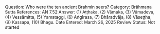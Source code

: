 Question: Who were the ten ancient Brahmin seers?
Category: Brāhmaṇa
Sutta References: AN 7.52
Answer: (1) Aṭṭhaka, (2) Vāmaka, (3) Vāmadeva, (4) Vessāmitta, (5) Yamataggi, (6) Aṅgīrasa, (7) Bhāradvāja, (8) Vāseṭṭha, (9) Kassapa, (10) Bhagu.
Date Entered: March 26, 2025
Review Status: Not started